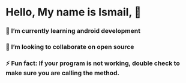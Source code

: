 # Hello, My name is Ismail, 👋
### 🌱 I’m currently learning android development
### 👯 I’m looking to collaborate on open source
### ⚡ Fun fact: If your program is not working, double check to make sure you are calling the method.


<!--
**ikassim9/Ikassim9** is a ✨ _special_ ✨ repository because its `README.md` (this file) appears on your GitHub profile.



